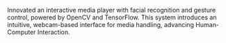 Innovated an interactive media player with facial recognition and gesture control, powered by OpenCV and TensorFlow. 
This system introduces an intuitive, webcam-based interface for media handling, advancing Human-Computer Interaction.
